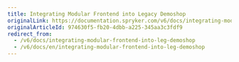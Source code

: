 ```yaml
---
title: Integrating Modular Frontend into Legacy Demoshop
originalLink: https://documentation.spryker.com/v6/docs/integrating-modular-frontend-into-leg-demoshop
originalArticleId: 974630f5-fb20-4dbb-a225-345aa3c3fdf9
redirect_from:
  - /v6/docs/integrating-modular-frontend-into-leg-demoshop
  - /v6/docs/en/integrating-modular-frontend-into-leg-demoshop
---
```



